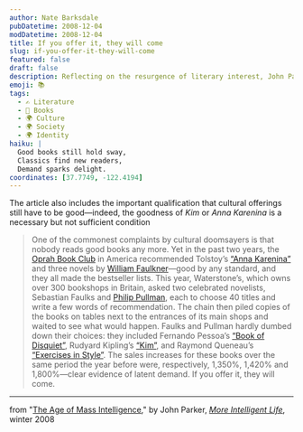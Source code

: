 ```yaml
---
author: Nate Barksdale
pubDatetime: 2008-12-04
modDatetime: 2008-12-04
title: If you offer it, they will come
slug: if-you-offer-it-they-will-come
featured: false
draft: false
description: Reflecting on the resurgence of literary interest, John Parker examines the appeal of classic literature amidst modern cultural critiques.
emoji: 📚
tags:
  - ✍️ Literature
  - 📖 Books
  - 🌍 Culture
  - 🌍 Society
  - 🌍 Identity
haiku: |
  Good books still hold sway,  
  Classics find new readers,  
  Demand sparks delight.
coordinates: [37.7749, -122.4194]
---
```


The article also includes the important qualification that cultural offerings still have to be good—indeed, the goodness of _Kim_ or _Anna Karenina_ is a necessary but not sufficient condition

> One of the commonest complaints by cultural doomsayers is that nobody reads good books any more. Yet in the past two years, the [Oprah Book Club](http://web.archive.org/web/20100105143046/http://www.oprah.com/entity/oprahsbookclub) in America recommended Tolstoy’s [“Anna Karenina”](http://web.archive.org/web/20241218185804/https://www.amazon.com/Anna-Karenina-Oprahs-Book-Club/dp/0143035002) and three novels by [William Faulkner](https://www.google.com/search?q=%22William%20Faulkner%22%20moreintelligentlife.com)—good by any standard, and they all made the bestseller lists. This year, Waterstone’s, which owns over 300 bookshops in Britain, asked two celebrated novelists, Sebastian Faulks and [Philip Pullman](http://web.archive.org/web/20150929081822/http://moreintelligentlife.com/story/an-interview-with-philip-pullman), each to choose 40 titles and write a few words of recommendation. The chain then piled copies of the books on tables next to the entrances of its main shops and waited to see what would happen. Faulks and Pullman hardly dumbed down their choices: they included Fernando Pessoa’s [“Book of Disquiet”](http://web.archive.org/web/20241218124357/https://www.amazon.com/Book-Disquiet-Penguin-Classics/dp/0141183047), Rudyard Kipling’s [“Kim”](http://web.archive.org/web/20110427175724/http://www.amazon.com:80/Kim-Bantam-Classics-Rudyard-Kipling/dp/0553213326), and Raymond Queneau’s [“Exercises in Style”](http://web.archive.org/web/20240519093334/https://www.amazon.com/Exercises-Style-Raymond-Queneau/dp/0811207897). The sales increases for these books over the same period the year before were, respectively, 1,350%, 1,420% and 1,800%—clear evidence of latent demand. If you offer it, they will come.

---

from "[The Age of Mass Intelligence](http://web.archive.org/web/20150908075202/http://moreintelligentlife.com/story/age-mass-intelligence)," by John Parker, [_More Intelligent Life_](http://web.archive.org/web/20150908075202/http://moreintelligentlife.com/story/age-mass-intelligence), winter 2008
